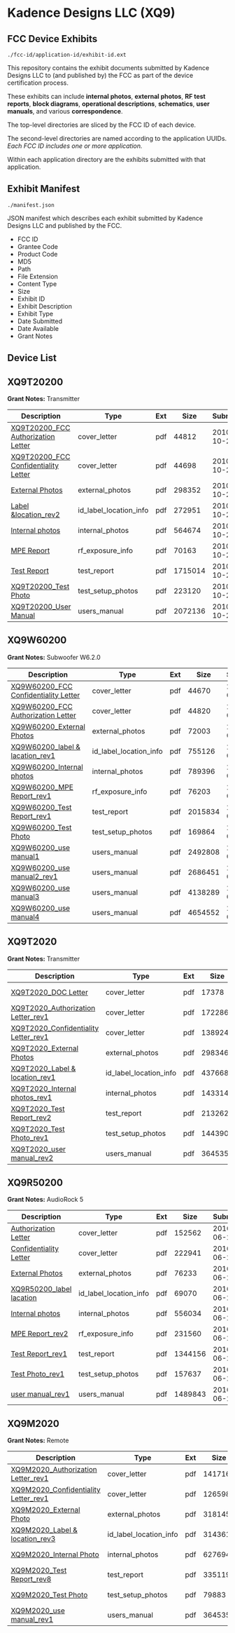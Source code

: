 # Kadence Designs LLC (XQ9)
## FCC Device Exhibits

```
./fcc-id/application-id/exhibit-id.ext
```

This repository contains the exhibit documents submitted by Kadence Designs LLC to (and published by) the FCC as part of the device certification process.

These exhibits can include **internal photos**, **external photos**, **RF test reports**, **block diagrams**, **operational descriptions**, **schematics**, **user manuals**, and various **correspondence**.

The top-level directories are sliced by the FCC ID of each device.

The second-level directories are named according to the application UUIDs. *Each FCC ID includes one or more application.*

Within each application directory are the exhibits submitted with that application. 

## Exhibit Manifest

```
./manifest.json
```

JSON manifest which describes each exhibit submitted by Kadence Designs LLC and published by the FCC.

- FCC ID
- Grantee Code
- Product Code
- MD5
- Path
- File Extension
- Content Type
- Size
- Exhibit ID
- Exhibit Description
- Exhibit Type
- Date Submitted
- Date Available
- Grant Notes

## Device List
## XQ9T20200
**Grant Notes:** Transmitter

| Description | Type | Ext | Size | Submitted | Available |
| ----------- | ---- | --- | ---- | --------- | --------- |
| [XQ9T20200_FCC Authorization Letter](XQ9T20200/a003e75d87e5b997eaf0f841487639d3/1365988.pdf) | cover_letter | pdf | 44812 | 2010-10-26 | 2010-10-27 |
| [XQ9T20200_FCC Confidentiality Letter](XQ9T20200/a003e75d87e5b997eaf0f841487639d3/1365989.pdf) | cover_letter | pdf | 44698 | 2010-10-26 | 2010-10-27 |
| [External Photos](XQ9T20200/a003e75d87e5b997eaf0f841487639d3/1365990.pdf) | external_photos | pdf | 298352 | 2010-10-26 | 2010-10-27 |
| [Label &location_rev2](XQ9T20200/a003e75d87e5b997eaf0f841487639d3/1365991.pdf) | id_label_location_info | pdf | 272951 | 2010-10-26 | 2010-10-27 |
| [Internal photos](XQ9T20200/a003e75d87e5b997eaf0f841487639d3/1365992.pdf) | internal_photos | pdf | 564674 | 2010-10-26 | 2010-10-27 |
| [MPE Report](XQ9T20200/a003e75d87e5b997eaf0f841487639d3/1365994.pdf) | rf_exposure_info | pdf | 70163 | 2010-10-26 | 2010-10-27 |
| [Test Report](XQ9T20200/a003e75d87e5b997eaf0f841487639d3/1365996.pdf) | test_report | pdf | 1715014 | 2010-10-26 | 2010-10-27 |
| [XQ9T20200_Test Photo](XQ9T20200/a003e75d87e5b997eaf0f841487639d3/1365997.pdf) | test_setup_photos | pdf | 223120 | 2010-10-26 | 2010-10-27 |
| [XQ9T20200_User Manual](XQ9T20200/a003e75d87e5b997eaf0f841487639d3/1365998.pdf) | users_manual | pdf | 2072136 | 2010-10-26 | 2010-10-27 |
## XQ9W60200
**Grant Notes:** Subwoofer W6.2.0

| Description | Type | Ext | Size | Submitted | Available |
| ----------- | ---- | --- | ---- | --------- | --------- |
| [XQ9W60200_FCC Confidentiality Letter](XQ9W60200/4ba022ba7095097db1f1690c00e64b47/1342162.pdf) | cover_letter | pdf | 44670 | 2010-09-13 | 2010-09-13 |
| [XQ9W60200_FCC Authorization Letter](XQ9W60200/4ba022ba7095097db1f1690c00e64b47/1342163.pdf) | cover_letter | pdf | 44820 | 2010-09-13 | 2010-09-13 |
| [XQ9W60200_External Photos](XQ9W60200/4ba022ba7095097db1f1690c00e64b47/1342164.pdf) | external_photos | pdf | 72003 | 2010-09-13 | 2010-09-13 |
| [XQ9W60200_label & lacation_rev1](XQ9W60200/4ba022ba7095097db1f1690c00e64b47/1342165.pdf) | id_label_location_info | pdf | 755126 | 2010-09-13 | 2010-09-13 |
| [XQ9W60200_Internal photos](XQ9W60200/4ba022ba7095097db1f1690c00e64b47/1342166.pdf) | internal_photos | pdf | 789396 | 2010-09-13 | 2010-09-13 |
| [XQ9W60200_MPE Report_rev1](XQ9W60200/4ba022ba7095097db1f1690c00e64b47/1342169.pdf) | rf_exposure_info | pdf | 76203 | 2010-09-13 | 2010-09-13 |
| [XQ9W60200_Test Report_rev1](XQ9W60200/4ba022ba7095097db1f1690c00e64b47/1342172.pdf) | test_report | pdf | 2015834 | 2010-09-13 | 2010-09-13 |
| [XQ9W60200_Test Photo](XQ9W60200/4ba022ba7095097db1f1690c00e64b47/1342173.pdf) | test_setup_photos | pdf | 169864 | 2010-09-13 | 2010-09-13 |
| [XQ9W60200_use manual1](XQ9W60200/4ba022ba7095097db1f1690c00e64b47/1342174.pdf) | users_manual | pdf | 2492808 | 2010-09-13 | 2010-09-13 |
| [XQ9W60200_use manual2_rev1](XQ9W60200/4ba022ba7095097db1f1690c00e64b47/1342175.pdf) | users_manual | pdf | 2686451 | 2010-09-13 | 2010-09-13 |
| [XQ9W60200_use manual3](XQ9W60200/4ba022ba7095097db1f1690c00e64b47/1342189.pdf) | users_manual | pdf | 4138289 | 2010-09-13 | 2010-09-13 |
| [XQ9W60200_use manual4](XQ9W60200/4ba022ba7095097db1f1690c00e64b47/1342190.pdf) | users_manual | pdf | 4654552 | 2010-09-13 | 2010-09-13 |
## XQ9T2020
**Grant Notes:** Transmitter

| Description | Type | Ext | Size | Submitted | Available |
| ----------- | ---- | --- | ---- | --------- | --------- |
| [XQ9T2020_DOC Letter](XQ9T2020/f8f8ea7fe782caf122e6c91f1cccd85e/1207976.pdf) | cover_letter | pdf | 17378 | 2009-12-03 | 2009-12-06 |
| [XQ9T2020_Authorization Letter_rev1](XQ9T2020/f8f8ea7fe782caf122e6c91f1cccd85e/1207977.pdf) | cover_letter | pdf | 172286 | 2009-12-03 | 2009-12-06 |
| [XQ9T2020_Confidentiality Letter_rev1](XQ9T2020/f8f8ea7fe782caf122e6c91f1cccd85e/1207978.pdf) | cover_letter | pdf | 138924 | 2009-12-03 | 2009-12-06 |
| [XQ9T2020_External Photos](XQ9T2020/f8f8ea7fe782caf122e6c91f1cccd85e/1207979.pdf) | external_photos | pdf | 298346 | 2009-12-03 | 2009-12-06 |
| [XQ9T2020_Label & location_rev1](XQ9T2020/f8f8ea7fe782caf122e6c91f1cccd85e/1207980.pdf) | id_label_location_info | pdf | 437668 | 2009-12-03 | 2009-12-06 |
| [XQ9T2020_Internal photos_rev1](XQ9T2020/f8f8ea7fe782caf122e6c91f1cccd85e/1207981.pdf) | internal_photos | pdf | 1433143 | 2009-12-03 | 2009-12-06 |
| [XQ9T2020_Test Report_rev2](XQ9T2020/f8f8ea7fe782caf122e6c91f1cccd85e/1207984.pdf) | test_report | pdf | 2132621 | 2009-12-03 | 2009-12-06 |
| [XQ9T2020_Test Photo_rev1](XQ9T2020/f8f8ea7fe782caf122e6c91f1cccd85e/1207985.pdf) | test_setup_photos | pdf | 144390 | 2009-12-03 | 2009-12-06 |
| [XQ9T2020_user manual_rev2](XQ9T2020/f8f8ea7fe782caf122e6c91f1cccd85e/1202029.pdf) | users_manual | pdf | 3645358 | 2009-12-03 | 2009-12-06 |
## XQ9R50200
**Grant Notes:** AudioRock 5

| Description | Type | Ext | Size | Submitted | Available |
| ----------- | ---- | --- | ---- | --------- | --------- |
| [Authorization Letter](XQ9R50200/7cff5eedce0af67a5c57dd9e30ad5152/1299296.pdf) | cover_letter | pdf | 152562 | 2010-06-20 | 2010-06-21 |
| [Confidentiality Letter](XQ9R50200/7cff5eedce0af67a5c57dd9e30ad5152/1299297.pdf) | cover_letter | pdf | 222941 | 2010-06-20 | 2010-06-21 |
| [External Photos](XQ9R50200/7cff5eedce0af67a5c57dd9e30ad5152/1299298.pdf) | external_photos | pdf | 76233 | 2010-06-20 | 2010-06-21 |
| [XQ9R50200_label lacation](XQ9R50200/7cff5eedce0af67a5c57dd9e30ad5152/1299299.pdf) | id_label_location_info | pdf | 69070 | 2010-06-20 | 2010-06-21 |
| [Internal photos](XQ9R50200/7cff5eedce0af67a5c57dd9e30ad5152/1299300.pdf) | internal_photos | pdf | 556034 | 2010-06-20 | 2010-06-21 |
| [MPE Report_rev2](XQ9R50200/7cff5eedce0af67a5c57dd9e30ad5152/1299303.pdf) | rf_exposure_info | pdf | 231560 | 2010-06-20 | 2010-06-21 |
| [Test Report_rev1](XQ9R50200/7cff5eedce0af67a5c57dd9e30ad5152/1299308.pdf) | test_report | pdf | 1344156 | 2010-06-20 | 2010-06-21 |
| [Test Photo_rev1](XQ9R50200/7cff5eedce0af67a5c57dd9e30ad5152/1299309.pdf) | test_setup_photos | pdf | 157637 | 2010-06-20 | 2010-06-21 |
| [user manual_rev1](XQ9R50200/7cff5eedce0af67a5c57dd9e30ad5152/1299310.pdf) | users_manual | pdf | 1489843 | 2010-06-20 | 2010-06-21 |
## XQ9M2020
**Grant Notes:** Remote

| Description | Type | Ext | Size | Submitted | Available |
| ----------- | ---- | --- | ---- | --------- | --------- |
| [XQ9M2020_Authorization Letter_rev1](XQ9M2020/e0c17fc88304090cc3ca9355057cbca1/1202020.pdf) | cover_letter | pdf | 141716 | 2009-11-19 | 2009-11-19 |
| [XQ9M2020_Confidentiality Letter_rev1](XQ9M2020/e0c17fc88304090cc3ca9355057cbca1/1202021.pdf) | cover_letter | pdf | 126598 | 2009-11-19 | 2009-11-19 |
| [XQ9M2020_External Photo](XQ9M2020/e0c17fc88304090cc3ca9355057cbca1/1202022.pdf) | external_photos | pdf | 318145 | 2009-11-19 | 2009-11-19 |
| [XQ9M2020_Label & location_rev3](XQ9M2020/e0c17fc88304090cc3ca9355057cbca1/1202023.pdf) | id_label_location_info | pdf | 314361 | 2009-11-19 | 2009-11-19 |
| [XQ9M2020_Internal Photo](XQ9M2020/e0c17fc88304090cc3ca9355057cbca1/1202024.pdf) | internal_photos | pdf | 627694 | 2009-11-19 | 2009-11-19 |
| [XQ9M2020_Test Report_rev8](XQ9M2020/e0c17fc88304090cc3ca9355057cbca1/1202027.pdf) | test_report | pdf | 335119 | 2009-11-19 | 2009-11-19 |
| [XQ9M2020_Test Photo](XQ9M2020/e0c17fc88304090cc3ca9355057cbca1/1202028.pdf) | test_setup_photos | pdf | 79883 | 2009-11-19 | 2009-11-19 |
| [XQ9M2020_use manual_rev1](XQ9M2020/e0c17fc88304090cc3ca9355057cbca1/1202029.pdf) | users_manual | pdf | 3645358 | 2009-11-19 | 2009-11-19 |
